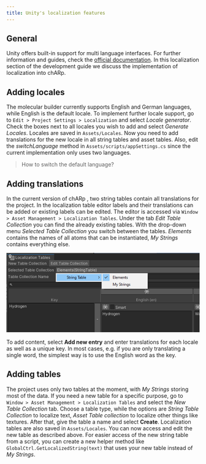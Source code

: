 ```yaml
---
title: Unity's localization features
---
```


## General
Unity offers built-in support for multi language interfaces.
For further information and guides, check the <a href="https://docs.unity3d.com/Packages/com.unity.localization@1.3/manual/Installation.html" target="_blank">official documentation</a>.
In this localization section of the development guide we discuss the implementation of localization into chARp.

## Adding locales
The molecular builder currently supports English and German languages, while English is the default locale.
To implement further locale support, go to `Edit > Project Settings > Localization` and select *Locale generator*.
Check the boxes next to all locales you wish to add and select *Generate Locales*.
Locales are saved in `Assets/Locales`.
Now you need to add translations for the new locale in all string tables and asset tables.
Also, edit the *switchLanguage* method in `Assets/scripts/appSettings.cs` since the current implementation only uses two languages.

> How to switch the default language?

## Adding translations
In the current version of chARp , two string tables contain all translations for the project.
In the localization table editor labels and their translations can be added or existing labels can be edited.
The editor is accessed via `Window > Asset Management > Localization Tables`.
Under the tab *Edit Table Collection* you can find the already existing tables.
With the drop-down menu *Selected Table Collection* you switch between the tables.
*Elements* contains the names of all atoms that can be instantiated, *My Strings* contains everything else.

<img src="/images/development/locale_tables.png" class="mx-auto max-w-xl" />

To add content, select **Add new entry** and enter translations for each locale as well as a unique key.
In most cases, e.g. if you are only translating a single word, the simplest way is to use the English word as the key.

## Adding tables
The project uses only two tables at the moment, with *My Strings* storing most of the data.
If you need a new table for a specific purpose, go to `Window > Asset Management > Localization Tables` and select the *New Table Collection* tab.
Choose a table type, while the options are *String Table Collection* to localize text, *Asset Table collection* to localize other things like textures.
After that, give the table a name and select **Create**.
Localization tables are also saved in `Assets/Locales`.
You can now access and edit the new table as described above.
For easier access of the new string table from a script, you can create a new helper method like `GlobalCtrl.GetLocalizedString(text)` that uses your new table instead of *My Strings*.
